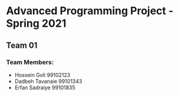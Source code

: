 # Advanced Programming Project - Spring 2021
## Team 01

### Team Members:
- Hossein Goli 99102123
- Dadbeh Tavanaie 99101343
- Erfan Sadraiye 99101835
